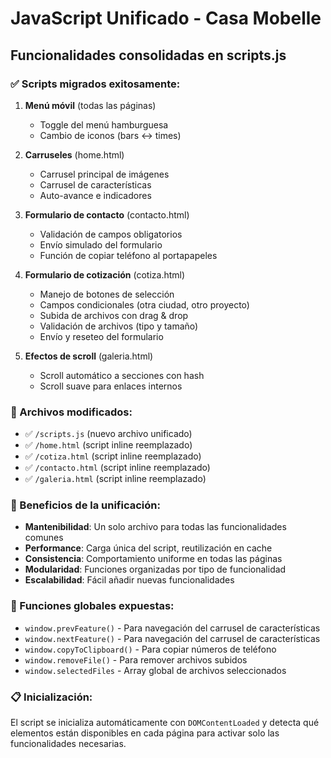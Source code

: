 # JavaScript Unificado - Casa Mobelle

## Funcionalidades consolidadas en scripts.js

### ✅ Scripts migrados exitosamente:

1. **Menú móvil** (todas las páginas)
   - Toggle del menú hamburguesa
   - Cambio de iconos (bars ↔ times)

2. **Carruseles** (home.html)
   - Carrusel principal de imágenes
   - Carrusel de características
   - Auto-avance e indicadores

3. **Formulario de contacto** (contacto.html)
   - Validación de campos obligatorios
   - Envío simulado del formulario
   - Función de copiar teléfono al portapapeles

4. **Formulario de cotización** (cotiza.html)
   - Manejo de botones de selección
   - Campos condicionales (otra ciudad, otro proyecto)
   - Subida de archivos con drag & drop
   - Validación de archivos (tipo y tamaño)
   - Envío y reseteo del formulario

5. **Efectos de scroll** (galeria.html)
   - Scroll automático a secciones con hash
   - Scroll suave para enlaces internos

### 📁 Archivos modificados:
- ✅ `/scripts.js` (nuevo archivo unificado)
- ✅ `/home.html` (script inline reemplazado)
- ✅ `/cotiza.html` (script inline reemplazado)
- ✅ `/contacto.html` (script inline reemplazado)
- ✅ `/galeria.html` (script inline reemplazado)

### 🎯 Beneficios de la unificación:
- **Mantenibilidad**: Un solo archivo para todas las funcionalidades comunes
- **Performance**: Carga única del script, reutilización en cache
- **Consistencia**: Comportamiento uniforme en todas las páginas
- **Modularidad**: Funciones organizadas por tipo de funcionalidad
- **Escalabilidad**: Fácil añadir nuevas funcionalidades

### 🔧 Funciones globales expuestas:
- `window.prevFeature()` - Para navegación del carrusel de características
- `window.nextFeature()` - Para navegación del carrusel de características  
- `window.copyToClipboard()` - Para copiar números de teléfono
- `window.removeFile()` - Para remover archivos subidos
- `window.selectedFiles` - Array global de archivos seleccionados

### 📋 Inicialización:
El script se inicializa automáticamente con `DOMContentLoaded` y detecta qué elementos están disponibles en cada página para activar solo las funcionalidades necesarias.
